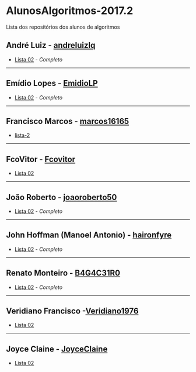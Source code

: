 # AlunosAlgoritmos-2017.2
Lista dos repositórios dos alunos de algoritmos

## André Luiz - [andreluizlq](https://github.com/andreluizlq)
* [Lista 02](https://github.com/andreluizlq/exerc-cios-pensepy) - *Completo*

--- 

## Emídio Lopes - [EmidioLP](https://github.com/EmidioLP)
* [Lista 02](https://github.com/EmidioLP/Lista2) - *Completo*

---

## Francisco Marcos - [marcos16165](https://github.com/marcos16165)
* [lista-2](https://github.com/marcos16165/Lista-02)

---

## FcoVitor - [Fcovitor](https://github.com/Fcovitor/)
* [Lista 02](https://github.com/Fcovitor/funcoespy)

---

## João Roberto - [joaoroberto50](https://github.com/joaoroberto50)
* [Lista 02](https://github.com/joaoroberto50/Funcoes/blob/master/funcoes_correcao.py) - *Completo*

---

## John Hoffman (Manoel Antonio) - [haironfyre](https://github.com/haironfyre)
* [Lista 02](https://github.com/haironfyre/Exercicio-02) - *Completo*

---

## Renato Monteiro - [B4G4C31R0](https://github.com/B4G4C31R0)
* [Lista 02](https://github.com/B4G4C31R0/lista2) - *Completo*

---

## Veridiano Francisco -[Veridiano1976](https://github.com/Veridiano1976/)
* [Lista 02](https://github.com/Veridiano1976/Lista_exercicio)
---

## Joyce Claine - [JoyceClaine](https://github.com/JoyceClaine)
* [Lista 02](https://github.com/JoyceClaine/Exercicio2)

